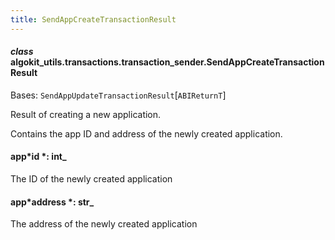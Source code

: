 ```yaml
---
title: SendAppCreateTransactionResult
---
```


#### _class_ algokit_utils.transactions.transaction_sender.SendAppCreateTransactionResult

Bases: `SendAppUpdateTransactionResult`[`ABIReturnT`]

Result of creating a new application.

Contains the app ID and address of the newly created application.

#### app*id *: int\_

The ID of the newly created application

#### app*address *: str\_

The address of the newly created application
